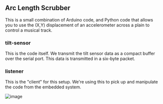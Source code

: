 ## Arc Length Scrubber

This is a small combination of Arduino code, and Python code that allows you to use the (X,Y) displacement of an accelerometer across a plain
to control a musical track.

### tilt-sensor

This is the code itself. We transmit the tilt sensor data as a compact buffer over the serial port. This data is transmitted in a six-byte packet.

### listener

This is the "client" for this setup. We're using this to pick up and manipulate the code from the embedded system.

![image](https://github.com/user-attachments/assets/0d9b4b30-a982-4bd9-952a-2960bdac18b9)
